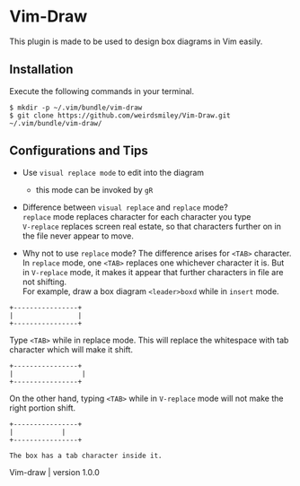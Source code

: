 # Vim-Draw
This plugin is made to be used to design box diagrams in Vim easily.

## Installation
Execute the following commands in your terminal.
```shell
$ mkdir -p ~/.vim/bundle/vim-draw
$ git clone https://github.com/weirdsmiley/Vim-Draw.git ~/.vim/bundle/vim-draw/
```

## Configurations and Tips
- Use `visual replace mode` to edit into the diagram  
    - this mode can be invoked by `gR`  

- Difference between `visual replace` and `replace` mode?  
  `replace` mode replaces character for each character you type  
  `V-replace` replaces screen real estate, so that characters further on in the file never appear to move.  

- Why not to use `replace` mode?
  The difference arises for `<TAB>` character. In `replace` mode, one `<TAB>` replaces one whichever character it is. But in `V-replace` mode, it makes it appear that further characters in file are not shifting.  
  For example, draw a box diagram `<leader>boxd` while in `insert` mode.  
```
+----------------+
|                |
+----------------+
```
  Type `<TAB>` while in replace mode. This will replace the whitespace with tab character which will make it shift.  
```
+----------------+
| 	              |
+----------------+
```
  On the other hand, typing `<TAB>` while in `V-replace` mode will not make the right portion shift.
```
+----------------+
| 	         |
+----------------+

The box has a tab character inside it.
```

Vim-draw | version 1.0.0
